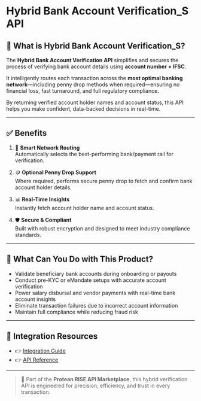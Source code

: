 # Hybrid Bank Account Verification_S API

## 📘 What is Hybrid Bank Account Verification_S?

The **Hybrid Bank Account Verification API** simplifies and secures the process of verifying bank account details using **account number + IFSC**.

It intelligently routes each transaction across the **most optimal banking network**—including penny drop methods when required—ensuring no financial loss, fast turnaround, and full regulatory compliance.

By returning verified account holder names and account status, this API helps you make confident, data-backed decisions in real-time.

---

## ✅ Benefits

1. 🔄 **Smart Network Routing**  
   Automatically selects the best-performing bank/payment rail for verification.

2. 🪙 **Optional Penny Drop Support**  
   Where required, performs secure penny drop to fetch and confirm bank account holder details.

3. 📊 **Real-Time Insights**  
   Instantly fetch account holder name and account status.

4. 🛡️ **Secure & Compliant**  
   Built with robust encryption and designed to meet industry compliance standards.

---

## 💼 What Can You Do with This Product?

- Validate beneficiary bank accounts during onboarding or payouts  
- Conduct pre-KYC or eMandate setups with accurate account verification  
- Power salary disbursal and vendor payments with real-time bank account insights  
- Eliminate transaction failures due to incorrect account information  
- Maintain full compliance while reducing fraud risk

---

## 🔗 Integration Resources

- 👉 [Integration Guide](https://docs.risewithprotean.io/165/integration-guide)  
- 👉 [API Reference](https://docs.risewithprotean.io/165/api-reference)

---

> 📌 Part of the **Protean RISE API Marketplace**, this hybrid verification API is engineered for precision, efficiency, and trust in every transaction.
